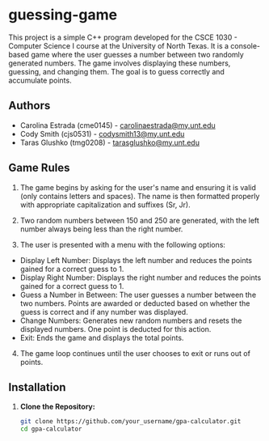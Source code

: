 # guessing-game

This project is a simple C++ program developed for the CSCE 1030 - Computer Science I course at the University of North Texas. It is a console-based game where the user guesses a number between two randomly generated numbers. The game involves displaying these numbers, guessing, and changing them. The goal is to guess correctly and accumulate points.
  
## Authors

- Carolina Estrada (cme0145) - carolinaestrada@my.unt.edu
- Cody Smith (cjs0531) - codysmith13@my.unt.edu
- Taras Glushko (tmg0208) - tarasglushko@my.unt.edu
  
## Game Rules

1. The game begins by asking for the user's name and ensuring it is valid (only contains letters and spaces). The name is then formatted properly with appropriate capitalization and suffixes (Sr, Jr).

2. Two random numbers between 150 and 250 are generated, with the left number always being less than the right number.

3. The user is presented with a menu with the following options:

 - Display Left Number: Displays the left number and reduces the points gained for a correct guess to 1.
 -  Display Right Number: Displays the right number and reduces the points gained for a correct guess to 1.
 - Guess a Number in Between: The user guesses a number between the two numbers. Points are awarded or deducted based on whether the guess is correct and if any number was displayed.
 - Change Numbers: Generates new random numbers and resets the displayed numbers. One point is deducted for this action.
 - Exit: Ends the game and displays the total points.
4. The game loop continues until the user chooses to exit or runs out of points.
   
## Installation

1. **Clone the Repository:**
   ```bash
   git clone https://github.com/your_username/gpa-calculator.git
   cd gpa-calculator
